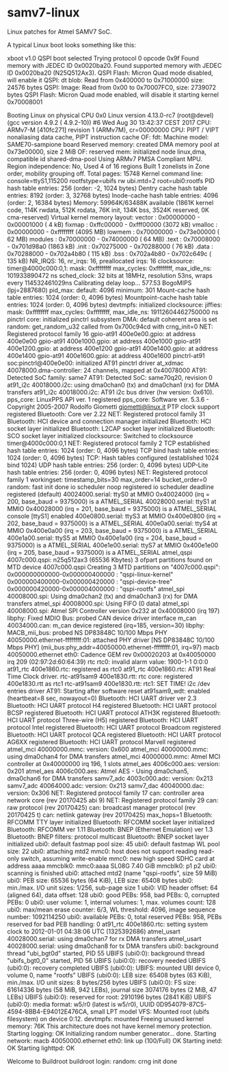 # samv7-linux

Linux patches for Atmel SAMV7 SoC.

A typical Linux boot looks something like this:

xboot v1.0
QSPI boot selected
Trying protocol 0 opcode 0x9f
Found memory with JEDEC ID 0x0020ba20.
Found supported memory with JEDEC ID 0x0020ba20 (N25Q512Ax3).
QSPI Flash: Micron Quad mode disabled, will enable it
QSPI: dt blob: Read from 0x400000 to 0x71000000 size: 24576 bytes
QSPI: Image: Read from 0x00 to 0x70007FC0, size: 2739072 bytes
QSPI Flash: Micron Quad mode enabled, will disable it
starting kernel 0x70008001

Booting Linux on physical CPU 0x0
Linux version 4.13.0-rc7 (root@devel) (gcc version 4.9.2 ( 4.9.2-10)) #6 Wed Aug 30 13:42:37 CEST 2017
CPU: ARMv7-M [410fc271] revision 1 (ARMv7M), cr=00000000
CPU: PIPT / VIPT nonaliasing data cache, PIPT instruction cache
OF: fdt: Machine model: SAME70-sampione board
Reserved memory: created DMA memory pool at 0x73e00000, size 2 MiB
OF: reserved mem: initialized node linux,dma, compatible id shared-dma-pool
Using ARMv7 PMSA Compliant MPU. Region independence: No, Used 4 of 16 regions
Built 1 zonelists in Zone order, mobility grouping off.  Total pages: 15748
Kernel command line: console=ttyS1,115200 rootfstype=ubifs rw ubi.mtd=2 root=ubi0:rootfs
PID hash table entries: 256 (order: -2, 1024 bytes)
Dentry cache hash table entries: 8192 (order: 3, 32768 bytes)
Inode-cache hash table entries: 4096 (order: 2, 16384 bytes)
Memory: 59964K/63488K available (1861K kernel code, 114K rwdata, 512K rodata, 76K init, 134K bss, 3524K reserved, 0K cma-reserved)
Virtual kernel memory layout:
    vector  : 0x00000000 - 0x00001000   (   4 kB)
    fixmap  : 0xffc00000 - 0xfff00000   (3072 kB)
    vmalloc : 0x00000000 - 0xffffffff   (4095 MB)
    lowmem  : 0x70000000 - 0x73e00000   (  62 MB)
    modules : 0x70000000 - 0x74000000   (  64 MB)
      .text : 0x70008000 - 0x701d98a0   (1863 kB)
      .init : 0x70275000 - 0x70288000   (  76 kB)
      .data : 0x70288000 - 0x702a4b80   ( 115 kB)
       .bss : 0x702a4b80 - 0x702c649c   ( 135 kB)
NR_IRQS: 16, nr_irqs: 16, preallocated irqs: 16
clocksource: timer@4000c000:0,1: mask: 0xffffffff max_cycles: 0xffffffff, max_idle_ns: 101933890472 ns
sched_clock: 32 bits at 18MHz, resolution 53ns, wraps every 114532461029ns
Calibrating delay loop... 577.53 BogoMIPS (lpj=2887680)
pid_max: default: 4096 minimum: 301
Mount-cache hash table entries: 1024 (order: 0, 4096 bytes)
Mountpoint-cache hash table entries: 1024 (order: 0, 4096 bytes)
devtmpfs: initialized
clocksource: jiffies: mask: 0xffffffff max_cycles: 0xffffffff, max_idle_ns: 19112604462750000 ns
pinctrl core: initialized pinctrl subsystem
DMA: default coherent area is set
random: get_random_u32 called from 0x700c94cd with crng_init=0
NET: Registered protocol family 16
gpio-at91 400e0e00.gpio: at address 400e0e00
gpio-at91 400e1000.gpio: at address 400e1000
gpio-at91 400e1200.gpio: at address 400e1200
gpio-at91 400e1400.gpio: at address 400e1400
gpio-at91 400e1600.gpio: at address 400e1600
pinctrl-at91 soc:pinctrl@400e0e00: initialized AT91 pinctrl driver
at_xdmac 40078000.dma-controller: 24 channels, mapped at 0x40078000
AT91: Detected SoC family: same7
AT91: Detected SoC: same70q20, revision 0
at91_i2c 40018000.i2c: using dma0chan0 (tx) and dma0chan1 (rx) for DMA transfers
at91_i2c 40018000.i2c: AT91 i2c bus driver (hw version: 0x610).
pps_core: LinuxPPS API ver. 1 registered
pps_core: Software ver. 5.3.6 - Copyright 2005-2007 Rodolfo Giometti <giometti@linux.it>
PTP clock support registered
Bluetooth: Core ver 2.22
NET: Registered protocol family 31
Bluetooth: HCI device and connection manager initialized
Bluetooth: HCI socket layer initialized
Bluetooth: L2CAP socket layer initialized
Bluetooth: SCO socket layer initialized
clocksource: Switched to clocksource timer@4000c000:0,1
NET: Registered protocol family 2
TCP established hash table entries: 1024 (order: 0, 4096 bytes)
TCP bind hash table entries: 1024 (order: 0, 4096 bytes)
TCP: Hash tables configured (established 1024 bind 1024)
UDP hash table entries: 256 (order: 0, 4096 bytes)
UDP-Lite hash table entries: 256 (order: 0, 4096 bytes)
NET: Registered protocol family 1
workingset: timestamp_bits=30 max_order=14 bucket_order=0
random: fast init done
io scheduler noop registered
io scheduler deadline registered (default)
40024000.serial: ttyS0 at MMIO 0x40024000 (irq = 200, base_baud = 9375000) is a ATMEL_SERIAL
40028000.serial: ttyS1 at MMIO 0x40028000 (irq = 201, base_baud = 9375000) is a ATMEL_SERIAL
console [ttyS1] enabled
400e0800.serial: ttyS3 at MMIO 0x400e0800 (irq = 202, base_baud = 9375000) is a ATMEL_SERIAL
400e0a00.serial: ttyS4 at MMIO 0x400e0a00 (irq = 203, base_baud = 9375000) is a ATMEL_SERIAL
400e1a00.serial: ttyS5 at MMIO 0x400e1a00 (irq = 204, base_baud = 9375000) is a ATMEL_SERIAL
400e1e00.serial: ttyS7 at MMIO 0x400e1e00 (irq = 205, base_baud = 9375000) is a ATMEL_SERIAL
atmel_qspi 4007c000.qspi: n25q512ax3 (65536 Kbytes)
3 ofpart partitions found on MTD device 4007c000.qspi
Creating 3 MTD partitions on "4007c000.qspi":
0x000000000000-0x000000400000 : "qspi-linux-kernel"
0x000000400000-0x000000420000 : "qspi-device-tree"
0x000000420000-0x000004000000 : "qspi-rootfs"
atmel_spi 40008000.spi: Using dma0chan2 (tx) and dma0chan3 (rx) for DMA transfers
atmel_spi 40008000.spi: Using FIFO (0 data)
atmel_spi 40008000.spi: Atmel SPI Controller version 0x232 at 0x40008000 (irq 197)
libphy: Fixed MDIO Bus: probed
CAN device driver interface
m_can 40034000.can: m_can device registered (irq=185, version=30)
libphy: MACB_mii_bus: probed
NS DP83848C 10/100 Mbps PHY 40050000.ethernet-ffffffff:01: attached PHY driver [NS DP83848C 10/100 Mbps PHY] (mii_bus:phy_addr=40050000.ethernet-ffffffff:01, irq=97)
macb 40050000.ethernet eth0: Cadence GEM rev 0x00020203 at 0x40050000 irq 209 (02:97:2d:60:64:39)
rtc rtc0: invalid alarm value: 1900-1-1 0:0:0
at91_rtc 400e1860.rtc: registered as rtc0
at91_rtc 400e1860.rtc: AT91 Real Time Clock driver.
rtc-at91sam9 400e1830.rtt: rtc core: registered 400e1830.rtt as rtc1
rtc-at91sam9 400e1830.rtt: rtc1: SET TIME!
i2c /dev entries driver
AT91: Starting after software reset
at91sam9_wdt: enabled (heartbeat=8 sec, nowayout=0)
Bluetooth: HCI UART driver ver 2.3
Bluetooth: HCI UART protocol H4 registered
Bluetooth: HCI UART protocol BCSP registered
Bluetooth: HCI UART protocol ATH3K registered
Bluetooth: HCI UART protocol Three-wire (H5) registered
Bluetooth: HCI UART protocol Intel registered
Bluetooth: HCI UART protocol Broadcom registered
Bluetooth: HCI UART protocol QCA registered
Bluetooth: HCI UART protocol AG6XX registered
Bluetooth: HCI UART protocol Marvell registered
atmel_mci 40000000.mmc: version: 0x600
atmel_mci 40000000.mmc: using dma0chan4 for DMA transfers
atmel_mci 40000000.mmc: Atmel MCI controller at 0x40000000 irq 196, 1 slots
atmel_aes 4006c000.aes: version: 0x201
atmel_aes 4006c000.aes: Atmel AES - Using dma0chan5, dma0chan6 for DMA transfers
samv7_adc 4003c000.adc: version: 0x213
samv7_adc 40064000.adc: version: 0x213
samv7_dac 40040000.dac: version: 0x306
NET: Registered protocol family 17
can: controller area network core (rev 20170425 abi 9)
NET: Registered protocol family 29
can: raw protocol (rev 20170425)
can: broadcast manager protocol (rev 20170425 t)
can: netlink gateway (rev 20170425) max_hops=1
Bluetooth: RFCOMM TTY layer initialized
Bluetooth: RFCOMM socket layer initialized
Bluetooth: RFCOMM ver 1.11
Bluetooth: BNEP (Ethernet Emulation) ver 1.3
Bluetooth: BNEP filters: protocol multicast
Bluetooth: BNEP socket layer initialized
ubi0: default fastmap pool size: 45
ubi0: default fastmap WL pool size: 22
ubi0: attaching mtd2
mmc0: host does not support reading read-only switch, assuming write-enable
mmc0: new high speed SDHC card at address aaaa
mmcblk0: mmc0:aaaa SL08G 7.40 GiB 
 mmcblk0: p1 p2
ubi0: scanning is finished
ubi0: attached mtd2 (name "qspi-rootfs", size 59 MiB)
ubi0: PEB size: 65536 bytes (64 KiB), LEB size: 65408 bytes
ubi0: min./max. I/O unit sizes: 1/256, sub-page size 1
ubi0: VID header offset: 64 (aligned 64), data offset: 128
ubi0: good PEBs: 958, bad PEBs: 0, corrupted PEBs: 0
ubi0: user volume: 1, internal volumes: 1, max. volumes count: 128
ubi0: max/mean erase counter: 6/3, WL threshold: 4096, image sequence number: 1092114250
ubi0: available PEBs: 0, total reserved PEBs: 958, PEBs reserved for bad PEB handling: 0
at91_rtc 400e1860.rtc: setting system clock to 2012-01-01 04:38:06 UTC (1325392686)
atmel_usart 40028000.serial: using dma0chan7 for rx DMA transfers
atmel_usart 40028000.serial: using dma0chan8 for tx DMA transfers
ubi0: background thread "ubi_bgt0d" started, PID 55
UBIFS (ubi0:0): background thread "ubifs_bgt0_0" started, PID 56
UBIFS (ubi0:0): recovery needed
UBIFS (ubi0:0): recovery completed
UBIFS (ubi0:0): UBIFS: mounted UBI device 0, volume 0, name "rootfs"
UBIFS (ubi0:0): LEB size: 65408 bytes (63 KiB), min./max. I/O unit sizes: 8 bytes/256 bytes
UBIFS (ubi0:0): FS size: 61614336 bytes (58 MiB, 942 LEBs), journal size 3074176 bytes (2 MiB, 47 LEBs)
UBIFS (ubi0:0): reserved for root: 2910196 bytes (2841 KiB)
UBIFS (ubi0:0): media format: w5/r0 (latest is w5/r0), UUID 0D954079-87C5-4594-8BB4-E94012E476CA, small LPT model
VFS: Mounted root (ubifs filesystem) on device 0:12.
devtmpfs: mounted
Freeing unused kernel memory: 76K
This architecture does not have kernel memory protection.
Starting logging: OK
Initializing random number generator... done.
Starting network: macb 40050000.ethernet eth0: link up (100/Full)
OK
Starting inetd: OK
Starting lighttpd: OK

Welcome to Buildroot
buildroot login: random: crng init done

